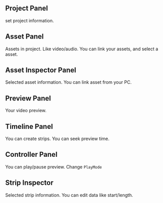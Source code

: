 ## Project Panel
set project information.

## Asset Panel
Assets in project. Like video/audio.
You can link your assets, and select a asset.

## Asset Inspector Panel
Selected asset information.
You can link asset from your PC.

## Preview Panel
Your video preview.

## Timeline Panel
You can create strips.
You can seek preview time.

## Controller Panel
You can play/pause preview.
Change `PlayMode`

## Strip Inspector
Selected strip information.
You can edit data like start/length.
